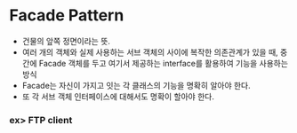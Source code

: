 # Facade Pattern
* 건물의 앞쪽 정면이라는 뜻.
* 여러 개의 객체와 실제 사용하는 서브 객체의 사이에 복작한 의존관계가 있을 때,
    중간에 Facade 객체를 두고
    여기서 제공하는 interface를 활용하여 기능을 사용하는 방식
* Facade는 자신이 가지고 잇는 각 클래스의 기능을 명확히 알아야 한다.
* 또 각 서브 객체 인터페이스에 대해서도 명확이 할아야 한다.

### ex> FTP client
